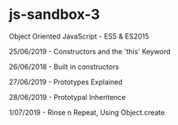 # js-sandbox-3
Object Oriented JavaScript - ES5 &amp; ES2015

25/06/2019 - Constructors and the 'this' Keyword

26/06/2018 - Built in constructors

27/06/2019 - Prototypes Explained

28/06/2019 - Prototypal Inheritence

1/07/2019 - Rinse n Repeat, Using Object.create
